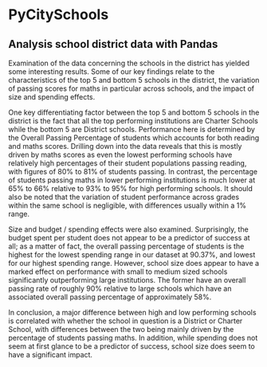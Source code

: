 # PyCitySchools
## Analysis school district data with Pandas

Examination of the data concerning the schools in the district has yielded some interesting results. Some of our key findings relate to the characteristics of the top 5 and bottom 5 schools in the district, the variation of passing scores for maths in particular across schools, and the impact of size and spending effects.

One key differentiating factor between the top 5 and bottom 5 schools in the district is the fact that all the top performing institutions are Charter Schools while the bottom 5 are District schools. Performance here is determined by the Overall Passing Percentage of students which accounts for both reading and maths scores. Drilling down into the data reveals that this is mostly driven by maths scores as even the lowest performing schools have relatively high percentages of their student populations passing reading, with figures of 80% to 81% of students passing. In contrast, the percentage of students passing maths in lower performing institutions is much lower at 65% to 66% relative to 93% to 95% for high performing schools. It should also be noted that the variation of student performance across grades within the same school is negligible, with differences usually within a 1% range.

Size and budget / spending effects were also examined. Surprisingly, the budget spent per student does not appear to be a predictor of success at all; as a matter of fact, the overall passing percentage of students is the highest for the lowest spending range in our dataset at 90.37%, and lowest for our highest spending range. However, school size does appear to have a marked effect on performance with small to medium sized schools significantly outperforming large institutions. The former have an overall passing rate of roughly 90% relative to large schools which have an associated overall passing percentage of approximately 58%.

In conclusion, a major difference between high and low performing schools is correlated with whether the school in question is a District or Charter School, with differences between the two being mainly driven by the percentage of students passing maths. In addition, while spending does not seem at first glance to be a predictor of success, school size does seem to have a significant impact.
